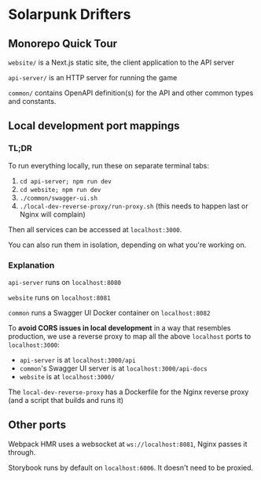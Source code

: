 # Solarpunk Drifters

## Monorepo Quick Tour

`website/` is a Next.js static site, the client application to the API server

`api-server/` is an HTTP server for running the game

`common/` contains OpenAPI definition(s) for the API and other common types and constants.

## Local development port mappings

### TL;DR

To run everything locally, run these on separate terminal tabs:

1. `cd api-server; npm run dev`
2. `cd website; npm run dev`
3. `./common/swagger-ui.sh`
4. `./local-dev-reverse-proxy/run-proxy.sh` (this needs to happen last or Nginx will complain)

Then all services can be accessed at `localhost:3000`.

You can also run them in isolation, depending on what you're working on.

### Explanation

`api-server` runs on `localhost:8080`

`website` runs on `localhost:8081`

`common` runs a Swagger UI Docker container on `localhost:8082`

To **avoid CORS issues in local development** in a way that resembles production, we use a reverse proxy to map all the above `localhost` ports to `localhost:3000`:

- `api-server` is at `localhost:3000/api`
- `common`'s Swagger UI server is at `localhost:3000/api-docs`
- `website` is at `localhost:3000/`

The `local-dev-reverse-proxy` has a Dockerfile for the Nginx reverse proxy (and a script that builds and runs it)

## Other ports

Webpack HMR uses a websocket at `ws://localhost:8081`, Nginx passes it through.

Storybook runs by default on `localhost:6006`. It doesn't need to be proxied.
